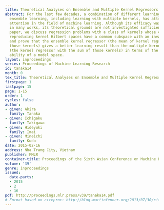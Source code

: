 ```yaml
---
title: Theoretical Analyses on Ensemble and Multiple Kernel Regressors
abstract: For the last few decades, a combination of different learning machines so-called
  ensemble learning, including learning with multiple kernels, has attracted much
  attention in the field of machine learning. Although its efficacy was revealed numerically
  in many works, its theoretical grounds are not investigated sufficiently. In this
  paper, we discuss regression problems with a class of kernels whose corresponding
  reproducing kernel Hilbert spaces have a common subspace with an invariant metric
  and prove that the ensemble kernel regressor (the mean of kernel regressors with
  those kernels) gives a better learning result than the multiple kernel regressor
  (the kernel regressor with the sum of those kernels) in terms of the generalization
  ability of a model space.
layout: inproceedings
series: Proceedings of Machine Learning Research
id: tanaka14
month: 0
tex_title: Theoretical Analyses on Ensemble and Multiple Kernel Regressors
firstpage: 1
lastpage: 15
page: 1-15
order: 1
cycles: false
author:
- given: Akira
  family: Tanaka
- given: Ichigaku
  family: Takigawa
- given: Hideyuki
  family: Imai
- given: Mineichi
  family: Kudo
date: 2015-02-16
address: Nha Trang City, Vietnam
publisher: PMLR
container-title: Proceedings of the Sixth Asian Conference on Machine Learning
volume: '39'
genre: inproceedings
issued:
  date-parts:
  - 2015
  - 2
  - 16
pdf: http://proceedings.mlr.press/v39/tanaka14.pdf
# Format based on citeproc: http://blog.martinfenner.org/2013/07/30/citeproc-yaml-for-bibliographies/
---
```

